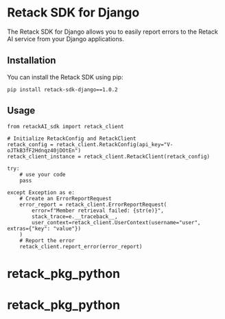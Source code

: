 # Retack SDK for Django

The Retack SDK for Django allows you to easily report errors to the Retack AI service from your Django applications.

## Installation

You can install the Retack SDK using pip:

    pip install retack-sdk-django==1.0.2

## Usage

    from retackAI_sdk import retack_client

    # Initialize RetackConfig and RetackClient
    retack_config = retack_client.RetackConfig(api_key="V-oJTkB3fF2Hdnqz40jDOtEn")
    retack_client_instance = retack_client.RetackClient(retack_config)

    try:
        # use your code 
        pass

    except Exception as e:
        # Create an ErrorReportRequest
        error_report = retack_client.ErrorReportRequest(
            error=f"Member retrieval failed: {str(e)}",
            stack_trace=e.__traceback__,
            user_context=retack_client.UserContext(username="user", extras={"key": "value"})
        )
        # Report the error
        retack_client.report_error(error_report)

# retack_pkg_python
# retack_pkg_python

